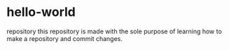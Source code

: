 # hello-world
repository
this repository is made with the sole purpose of learning how to make a repository and commit changes.
